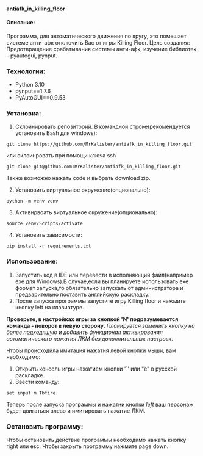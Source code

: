 #### antiafk_in_killing_floor
#### Описание:
Программа, для автоматического движения по кругу, это помешает системе анти-афк отключить Вас от игры Killing Floor.
Цель создания: Предотвращение срабатывания системы анти-афк, изучение библиотек - pyautogui, pynput.
### Технологии:
* Python 3.10
* pynput==1.7.6
* PyAutoGUI==0.9.53

### Установка:
1. Склоинировать репозиторий. В командной строке(рекомендуется установить Bash для windows):
```
git clone https://github.com/MrKalister/antiafk_in_killing_floor.git
```
или склоинровать при помощи ключа ssh
```
git clone git@github.com:MrKalister/antiafk_in_killing_floor.git
```
Также возможно нажать code и выбрать download zip.

2. Установить виртуальное окружение(опционально):
```
python -m venv venv
```
3. Активирвоать виртуальное окружение(опционально):
```
source venv/Scripts/activate
```
4. Установить зависимости:
```
pip install -r requirements.txt
```
### Использование:
1. Запустить код в IDE или перевести в исполняющий файл(например exe для Windows).В случае,если вы планируете использовать exe формат запуска,то обязательно запускать от администратора и предварительно поставить английскую раскладку.
2. После запуска программы запустите игру Killing floor и нажмите кнопку left на клавиатуре. 

**Проверьте, в настройках игры за кнопкой 'N' подразумевается команда - поворот в левую сторону.**
*Планируется заменить кнопку на более подходящую и добавить функционал активирования автоматического нажатия ЛКМ без дополнительных настроек.*

Чтобы происходила имитация нажатия левой кнопки мыши, вам необходимо:
1. Открыть консоль игры нажатием кнопки '`' или "ё" в русской раскладке.
2. Ввести команду:
```
set input m Tbfire.
```
Теперь после запуска программы и нажатии кнопки *left* ваш персонаж будет двигаться влево и имитировать нажатие ЛКМ.

### Остановить программу:
Чтобы остановить действие программы необходимо нажать кнопку right или esc.
Чтобы закрыть программу нажмите page down.
